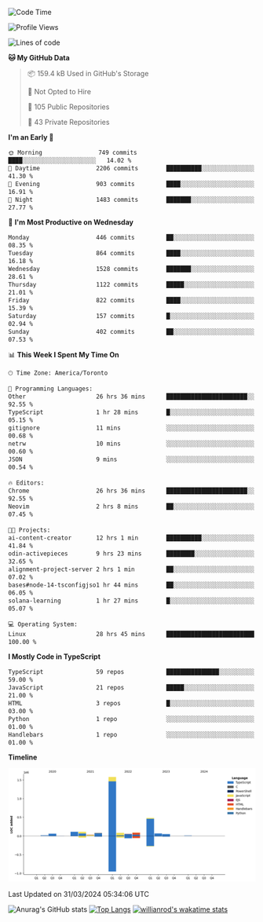 <!--START_SECTION:waka-->
![Code Time](http://img.shields.io/badge/Code%20Time-1%2C366%20hrs%2024%20mins-blue)

![Profile Views](http://img.shields.io/badge/Profile%20Views-0-blue)

![Lines of code](https://img.shields.io/badge/From%20Hello%20World%20I%27ve%20Written-2.8%20million%20lines%20of%20code-blue)

**🐱 My GitHub Data** 

> 📦 159.4 kB Used in GitHub's Storage 
 > 
> 🚫 Not Opted to Hire
 > 
> 📜 105 Public Repositories 
 > 
> 🔑 43 Private Repositories 
 > 
**I'm an Early 🐤** 

```text
🌞 Morning                749 commits         ████░░░░░░░░░░░░░░░░░░░░░   14.02 % 
🌆 Daytime                2206 commits        ██████████░░░░░░░░░░░░░░░   41.30 % 
🌃 Evening                903 commits         ████░░░░░░░░░░░░░░░░░░░░░   16.91 % 
🌙 Night                  1483 commits        ███████░░░░░░░░░░░░░░░░░░   27.77 % 
```
📅 **I'm Most Productive on Wednesday** 

```text
Monday                   446 commits         ██░░░░░░░░░░░░░░░░░░░░░░░   08.35 % 
Tuesday                  864 commits         ████░░░░░░░░░░░░░░░░░░░░░   16.18 % 
Wednesday                1528 commits        ███████░░░░░░░░░░░░░░░░░░   28.61 % 
Thursday                 1122 commits        █████░░░░░░░░░░░░░░░░░░░░   21.01 % 
Friday                   822 commits         ████░░░░░░░░░░░░░░░░░░░░░   15.39 % 
Saturday                 157 commits         █░░░░░░░░░░░░░░░░░░░░░░░░   02.94 % 
Sunday                   402 commits         ██░░░░░░░░░░░░░░░░░░░░░░░   07.53 % 
```


📊 **This Week I Spent My Time On** 

```text
🕑︎ Time Zone: America/Toronto

💬 Programming Languages: 
Other                    26 hrs 36 mins      ███████████████████████░░   92.55 % 
TypeScript               1 hr 28 mins        █░░░░░░░░░░░░░░░░░░░░░░░░   05.15 % 
gitignore                11 mins             ░░░░░░░░░░░░░░░░░░░░░░░░░   00.68 % 
netrw                    10 mins             ░░░░░░░░░░░░░░░░░░░░░░░░░   00.60 % 
JSON                     9 mins              ░░░░░░░░░░░░░░░░░░░░░░░░░   00.54 % 

🔥 Editors: 
Chrome                   26 hrs 36 mins      ███████████████████████░░   92.55 % 
Neovim                   2 hrs 8 mins        ██░░░░░░░░░░░░░░░░░░░░░░░   07.45 % 

🐱‍💻 Projects: 
ai-content-creator       12 hrs 1 min        ██████████░░░░░░░░░░░░░░░   41.84 % 
odin-activepieces        9 hrs 23 mins       ████████░░░░░░░░░░░░░░░░░   32.65 % 
alignment-project-server 2 hrs 1 min         ██░░░░░░░░░░░░░░░░░░░░░░░   07.02 % 
bases#node-14-tsconfigjso1 hr 44 mins        ██░░░░░░░░░░░░░░░░░░░░░░░   06.05 % 
solana-learning          1 hr 27 mins        █░░░░░░░░░░░░░░░░░░░░░░░░   05.07 % 

💻 Operating System: 
Linux                    28 hrs 45 mins      █████████████████████████   100.00 % 
```

**I Mostly Code in TypeScript** 

```text
TypeScript               59 repos            ███████████████░░░░░░░░░░   59.00 % 
JavaScript               21 repos            █████░░░░░░░░░░░░░░░░░░░░   21.00 % 
HTML                     3 repos             █░░░░░░░░░░░░░░░░░░░░░░░░   03.00 % 
Python                   1 repo              ░░░░░░░░░░░░░░░░░░░░░░░░░   01.00 % 
Handlebars               1 repo              ░░░░░░░░░░░░░░░░░░░░░░░░░   01.00 % 
```



**Timeline**

![Lines of Code chart](https://raw.githubusercontent.com/wise-introvert/wise-introvert/master/assets/bar_graph.png)


 Last Updated on 31/03/2024 05:34:06 UTC
<!--END_SECTION:waka-->

![Anurag's GitHub stats](https://github-readme-stats.vercel.app/api?username=wise-introvert&count_private=true&show_icons=true)
[![Top Langs](https://github-readme-stats.vercel.app/api/top-langs/?username=wise-introvert&langs_count=10)](https://github.com/anuraghazra/github-readme-stats)
[![willianrod's wakatime stats](https://github-readme-stats.vercel.app/api/wakatime?username=wiseintrovert)](https://github.com/anuraghazra/github-readme-stats)
